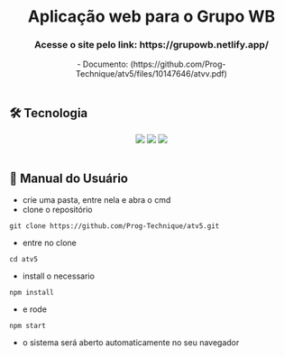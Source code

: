 <div align="center" id=topo>
    <h1> Aplicação web para o Grupo WB </h1>
    <h3> Acesse o site pelo link: https://grupowb.netlify.app/ </h3>
    - Documento: (https://github.com/Prog-Technique/atv5/files/10147646/atvv.pdf)


</div>

<br>

## 🛠️ Tecnologia

<div align="center">
<img src="https://img.shields.io/badge/React-20232A?style=for-the-badge&logo=react&logoColor=61DAFB"/>
<img src="https://img.shields.io/badge/Node.js-339933?style=for-the-badge&logo=nodedotjs&logoColor=white"/>
<img src="https://img.shields.io/badge/JavaScript-323330?style=for-the-badge&logo=javascript&logoColor=F7DF1E"/>
</div>

<br>

## :scroll: Manual do Usuário

- crie uma pasta, entre nela e abra o cmd
- clone o repositório
~~~
git clone https://github.com/Prog-Technique/atv5.git  
~~~
    
- entre no clone 
~~~
cd atv5
~~~

- install o necessario 
~~~
npm install
~~~

- e rode
~~~   
npm start
~~~

- o sistema será aberto automaticamente no seu navegador
